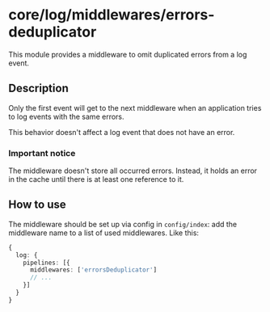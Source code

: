 # core/log/middlewares/errors-deduplicator

This module provides a middleware to omit duplicated errors from a log event.

## Description

Only the first event will get to the next middleware when an application tries to log events with the same errors.

This behavior doesn't affect a log event that does not have an error.

### Important notice

The middleware doesn't store all occurred errors. Instead, it holds an error in the cache until there is at least one reference to it.

## How to use

The middleware should be set up via config in `config/index`: add the middleware name to a list of used middlewares.
Like this:

```typescript
{
  log: {
    pipelines: [{
      middlewares: ['errorsDeduplicator']
      // ...
    }]
  }
}
```
